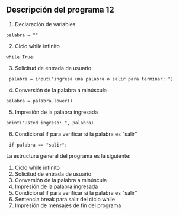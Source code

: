 ## Descripción del programa 12

1. Declaración de variables
```
palabra = ""
```
2. Ciclo while infinito
```
while True:
```
3. Solicitud de entrada de usuario
```
 palabra = input("ingresa una palabra o salir para terminar: ")
 ```
4. Conversión de la palabra a minúscula
 ```
palabra = palabra.lower()
```
5. Impresión de la palabra ingresada
```
print("Usted ingreso: ", palabra)
```
6. Condicional if para verificar si la palabra es "salir"
```
 if palabra == "salir":
 ```

La estructura general del programa es la siguiente:

1. Ciclo while infinito
2. Solicitud de entrada de usuario
3. Conversión de la palabra a minúscula
4. Impresión de la palabra ingresada
5. Condicional if para verificar si la palabra es "salir"
6. Sentencia break para salir del ciclo while
7. Impresión de mensajes de fin del programa
